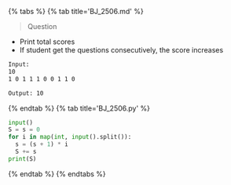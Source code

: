 {% tabs %}
{% tab title='BJ_2506.md' %}

> Question

* Print total scores
* If student get the questions consecutively, the score increases

```txt
Input:
10
1 0 1 1 1 0 0 1 1 0

Output: 10
```

{% endtab %}
{% tab title='BJ_2506.py' %}

```py
input()
S = s = 0
for i in map(int, input().split()):
  s = (s + 1) * i
  S += s
print(S)
```

{% endtab %}
{% endtabs %}

